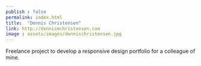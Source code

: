 ```yaml
---
publish : false
permalink: index.html
title:  "Dennis Christensen"
link: http://dennismchristensen.com
image : assets/images/dennischristensen.jpg
---
```


Freelance project to develop a responsive design portfolio for a colleague of mine.

